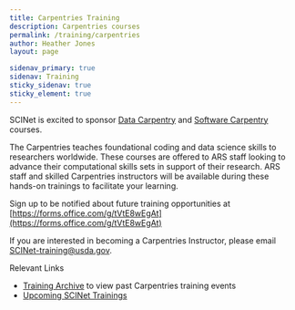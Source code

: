 ```yaml
---
title: Carpentries Training
description: Carpentries courses 
permalink: /training/carpentries
author: Heather Jones
layout: page

sidenav_primary: true
sidenav: Training
sticky_sidenav: true
sticky_element: true
---
```


SCINet is excited to sponsor [Data Carpentry](https://datacarpentry.org/ecology-workshop/) and [Software Carpentry](https://software-carpentry.org/lessons/) courses.

The Carpentries teaches foundational coding and data science skills to researchers worldwide. These courses are offered to ARS staff looking to advance their computational skills sets in support of their research. ARS staff and skilled Carpentries instructors will be available during these hands-on trainings to facilitate your learning. 

Sign up to be notified about future training opportunities at [https://forms.office.com/g/tVtE8wEgAt](https://forms.office.com/g/tVtE8wEgAt)

If you are interested in becoming a Carpentries Instructor, please email SCINet-training@usda.gov.


Relevant Links
- [Training Archive](https://scinet.usda.gov/training-archive/) to view past Carpentries training events
- [Upcoming SCINet Trainings](https://scinet.usda.gov/training/training_event)

